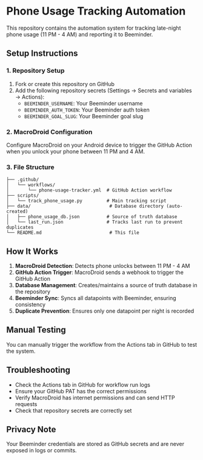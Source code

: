 # Phone Usage Tracking Automation

This repository contains the automation system for tracking late-night phone usage (11 PM - 4 AM) and reporting it to Beeminder.

## Setup Instructions

### 1. Repository Setup
1. Fork or create this repository on GitHub
2. Add the following repository secrets (Settings → Secrets and variables → Actions):
   - `BEEMINDER_USERNAME`: Your Beeminder username
   - `BEEMINDER_AUTH_TOKEN`: Your Beeminder auth token
   - `BEEMINDER_GOAL_SLUG`: Your Beeminder goal slug

### 2. MacroDroid Configuration
Configure MacroDroid on your Android device to trigger the GitHub Action when you unlock your phone between 11 PM and 4 AM.

### 3. File Structure
```
├── .github/
│   └── workflows/
│       └── phone-usage-tracker.yml  # GitHub Action workflow
├── scripts/
│   └── track_phone_usage.py         # Main tracking script
├── data/                             # Database directory (auto-created)
│   ├── phone_usage_db.json          # Source of truth database
│   └── last_run.json                # Tracks last run to prevent duplicates
└── README.md                         # This file
```

## How It Works

1. **MacroDroid Detection**: Detects phone unlocks between 11 PM - 4 AM
2. **GitHub Action Trigger**: MacroDroid sends a webhook to trigger the GitHub Action
3. **Database Management**: Creates/maintains a source of truth database in the repository
4. **Beeminder Sync**: Syncs all datapoints with Beeminder, ensuring consistency
5. **Duplicate Prevention**: Ensures only one datapoint per night is recorded

## Manual Testing

You can manually trigger the workflow from the Actions tab in GitHub to test the system.

## Troubleshooting

- Check the Actions tab in GitHub for workflow run logs
- Ensure your GitHub PAT has the correct permissions
- Verify MacroDroid has internet permissions and can send HTTP requests
- Check that repository secrets are correctly set

## Privacy Note

Your Beeminder credentials are stored as GitHub secrets and are never exposed in logs or commits.
